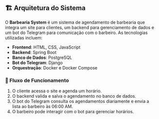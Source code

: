 ## 🏗 Arquitetura do Sistema

O **Barbearia System** é um sistema de agendamento de barbearia que integra um site para clientes, um backend para gerenciamento de dados e um bot do Telegram para comunicação com o barbeiro. As tecnologias utilizadas incluem:

- **Frontend**: HTML, CSS, JavaScript
- **Backend**: Spring Boot
- **Banco de Dados**: PostgreSQL
- **Bot do Telegram**: Django
- **Orquestração**: Docker e Docker Compose

### 🔄 Fluxo de Funcionamento
1. O cliente acessa o site e agenda um horário.
2. O backend valida e salva o agendamento no banco de dados.
3. O bot do Telegram consulta os agendamentos diariamente e envia a lista ao barbeiro às 06:00 AM.
4. O barbeiro pode interagir com o bot para gerenciar horários.